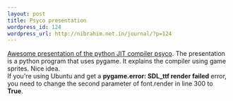 ```yaml
--- 
layout: post
title: Psyco presentation
wordpress_id: 124
wordpress_url: http://nibrahim.net.in/journal/?p=124
---
```

<a href="http://psyco.sourceforge.net/accu2004-psyco.tgz">Awesome presentation of the python JIT compiler psyco</a>. The presentation is a python program that uses pygame. It explains the compiler using game sprites. Nice idea.
<br />
If you're using Ubuntu and get a <b>pygame.error: SDL_ttf render failed</b> error, you need to change the second parameter of font.render in line 300 to <b>True</b>.
